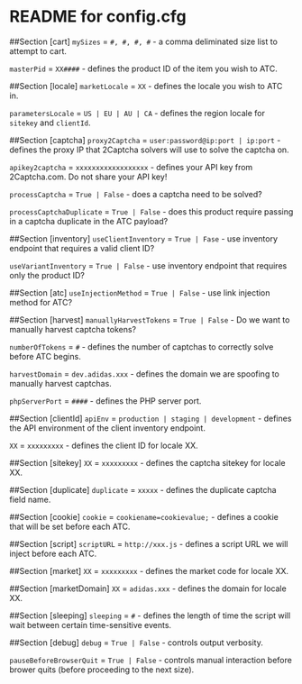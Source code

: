 # README for config.cfg

##Section [cart]
`mySizes` = `#, #, #, #` - a comma deliminated size list to attempt to cart.

`masterPid` = `XX####` - defines the product ID of the item you wish to ATC.

##Section [locale]
`marketLocale` = `XX` - defines the locale you wish to ATC in.

`parametersLocale` = `US | EU | AU | CA` - defines the region locale for `sitekey` and `clientId`.

##Section [captcha]
`proxy2Captcha` = `user:password@ip:port | ip:port` - defines the proxy IP that 2Captcha solvers will use to solve the captcha on.

`apikey2captcha` = `xxxxxxxxxxxxxxxxxx` - defines your API key from 2Captcha.com. Do not share your API key!

`processCaptcha` = `True | False` - does a captcha need to be solved?

`processCaptchaDuplicate` = `True | False` - does this product require passing in a captcha duplicate in the ATC payload?

##Section [inventory]
`useClientInventory` = `True | Fase` - use inventory endpoint that requires a valid client ID?

`useVariantInventory` = `True | False` - use inventory endpoint that requires only the product ID?

##Section [atc]
`useInjectionMethod` = `True | False` - use link injection method for ATC?

##Section [harvest]
`manuallyHarvestTokens` = `True | False` - Do we want to manually harvest captcha tokens?

`numberOfTokens` = `#` - defines the number of captchas to correctly solve before ATC begins.

`harvestDomain` = `dev.adidas.xxx` - defines the domain we are spoofing to manually harvest captchas.

`phpServerPort` = `####` - defines the PHP server port.

##Section [clientId]
`apiEnv` = `production | staging | development` - defines the API environment of the client inventory endpoint.

`XX` = `xxxxxxxxx` - defines the client ID for locale XX.

##Section [sitekey]
`XX` = `xxxxxxxxx` - defines the captcha sitekey for locale XX.

##Section [duplicate]
`duplicate` = `xxxxx` - defines the duplicate captcha field name.

##Section [cookie]
`cookie` = `cookiename=cookievalue;` - defines a cookie that will be set before each ATC.

##Section [script]
`scriptURL` = `http://xxx.js` - defines a script URL we will inject before each ATC.

##Section [market]
`XX` = `xxxxxxxxx` - defines the market code for locale XX.

##Section [marketDomain]
`XX` = `adidas.xxx` - defines the domain for locale XX.

##Section [sleeping]
`sleeping` = `#` - defines the length of time the script will wait between certain time-sensitive events. 

##Section [debug]
`debug` = `True | False` - controls output verbosity. 

`pauseBeforeBrowserQuit` = `True | False` - controls manual interaction before brower quits (before proceeding to the next size). 

